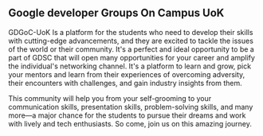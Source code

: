 ## Google developer Groups On Campus UoK

GDGoC-UoK Is a platform for the students who need to develop their skills with cutting-edge advancements, and they are excited to tackle the issues of the world or their community. It's a perfect and ideal opportunity to be a part of GDSC that will open many opportunities for your career and amplify the individual's networking channel. It's a platform to learn and grow, pick your mentors and learn from their experiences of overcoming adversity, their encounters with challenges, and gain industry insights from them.

This community will help you from your self-grooming to your communication skills, presentation skills, problem-solving skills, and many more—a major chance for the students to pursue their dreams and work with lively and tech enthusiasts. So come, join us on this amazing journey.
